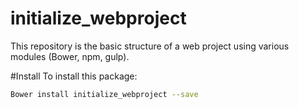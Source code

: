 # initialize_webproject
This repository is the basic structure of a web project using various modules (Bower, npm, gulp).

#Install
To install this package:
```bash
Bower install initialize_webproject --save
```
